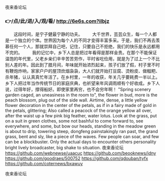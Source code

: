 
夜来香论坛




### 👉/点/此/进/入/观/看/ http://6e6s.com?ilbjz




　　这段时间，是宁子健最宁静的功夫。
　　大千世界，芸芸众生，每一个人都是一个独立的个体。世界因为每个人的不同才变得丰富多采。于是，我们不再去羡慕任何一个人，那就崇拜自己吧，记住，只要自己不拒绝，我们的快乐是永远都用不完的。
　　我的记忆中，乡下人总是把过年看得是那样金贵。在那个不能保证温饱的年代里，父老乡亲们辛辛苦苦劳作，平时省吃俭用，就是为了过上一个不比别人差的年。因此到了腊月间，年味就开始浓烈起来，孩子们放了假，村子里不时有鞭炮炸响，家家户户的屋顶炊烟袅袅，大人们就开始打豆腐、烫粉皮、做糍粑、杀年猪，认认真真忙年活了。在乡村里，一年的收获，年关几乎要耗费一半以上。乡下人把过年当作传统节日的家庭庆典，也祈望来年风调雨顺有个好收成。乡下人说，过得年好，撑得船好。即使家里再穷，也不会穷年啊！
"Spring scenery garden caged, an uneasiness in the room to", the flower in bud, more is the peach blossom, plug out of the side wall.
Airtime, dense, a little yellow flower decoration in the center of the petals, as if in a fairy made of gold in the petals, glittering;
Also called a peacock of the orange yellow all over, after the waist up a few pink big feather, water lotus.
Look at the grass, put on a suit in green clothes, some not bashful to come forward to, see everywhere, and some, but bow our heads, standing in the meadow green is about to drip, towering steep, dongfeng painstakingly ran past, the grand grass, bent and sly, like a piece of the waves.
Few people can soar, and few can be a blockbuster.
Only the actual days to encounter others personality bright lively broadcaster, big shake to situation.
夜来香论坛 https://github.com/webnewse/uaacuc
https://github.com/beooknews/jdny
https://github.com/goodraes/500752
https://github.com/qdouban/tyfx
https://github.com/coternews/bxawuy





夜来香论坛
